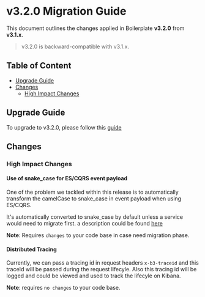# v3.2.0 Migration Guide

This document outlines the changes applied in Boilerplate **v3.2.0** from **v3.1.x**.
> v3.2.0 is backward-compatible with v3.1.x.

## Table of Content

- [Upgrade Guide](#upgrade-guide)
- [Changes](#changes)
  - [High Impact Changes](#high-impact-changes)

## Upgrade Guide

To upgrade to v3.2.0, please follow this [guide](./boilerplate-migration.md)

## Changes

### High Impact Changes

#### Use of snake_case for ES/CQRS event payload

One of the problem we tackled within this release is to automatically transform the camelCase to snake_case in event
payload when using ES/CQRS.

It's automatically converted to snake_case by default unless a service would need to migrate first.
a description could be found [here][1]

**Note**: Requires `changes` to your code base in case need migration phase.

#### Distributed Tracing

Currently, we can pass a tracing id in request headers `x-b3-traceid` and this traceId will be passed during the request lifecyle.
Also this tracing id will be logged and could be viewed and used to track the lifecyle on Kibana.

**Note**: requires `no changes` to your code base.

[1]: <https://gitlab.smartexpose.com/allmyhomes/laravel-api-boilerplate/-/blob/master/docs/Boilerplate/Usage/apply-snake_case-to-es-event-payload.md>
